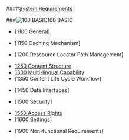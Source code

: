 ####[System Requirements](https://github.com/massiveart/sulu-docs/tree/master/system-requirements/ "Index of System Requirements")

###![100 BASIC](https://raw.github.com/massiveart/sulu-docs/master/system-requirements/images/basic.png)100 BASIC

* [1100 General]

<!--(https://github.com/massiveart/sulu-docs/tree/master/system-requirements/100-basic/general.md "1100 General")-->
* [1150 Caching Mechanism]

<!--(https://github.com/massiveart/sulu-docs/tree/master/system-requirements/100-basic/caching-mechanism.md "1150 Caching Mechanism")-->
* [1200 Ressource Locator Path Management]

<!--(https://github.com/massiveart/sulu-docs/tree/master/system-requirements/100-basic/rlp-management.md "1200 Ressource Locator Path Management")-->

* [1250 Content Structure](https://github.com/massiveart/sulu-docs/tree/master/system-requirements/100-basic/content-structure.md "1250 Content Structure")
* [1300 Multi-lingual Capability](https://github.com/massiveart/sulu-docs/tree/master/system-requirements/100-basic/multi-lingual-capability.md "1300 Multi-lingual Capability")
* [1350 Content Life Cycle Workflow]

<!--(https://github.com/massiveart/sulu-docs/tree/master/system-requirements/100-basic/clc-workflow-management.md "1350 Content Life Cycle Workflow")
* [1400 Publication]-->

<!--(https://github.com/massiveart/sulu-docs/tree/master/system-requirements/100-basic/publication.md "1400 Publication")-->

* [1450 Data Interfaces]

<!--(https://github.com/massiveart/sulu-docs/tree/master/system-requirements/100-basic/data-interfaces.md "1450 Data Interfaces")-->

* [1500 Security]

<!--(https://github.com/massiveart/sulu-docs/tree/master/system-requirements/100-basic/security.md "1500 Security")-->
* [1550 Access Rights](https://github.com/massiveart/sulu-docs/tree/master/system-requirements/100-basic/access-rights.md "1550 Access Rights")
* [1600 Settings]

<!--(https://github.com/massiveart/sulu-docs/tree/master/system-requirements/100-basic/settings.md "1600 Settings")-->

* [1900 Non-functional Requirements]

<!--(https://github.com/massiveart/sulu-docs/tree/master/system-requirements/100-basic/nfr.md "1900 Non-functional Requirements")-->
